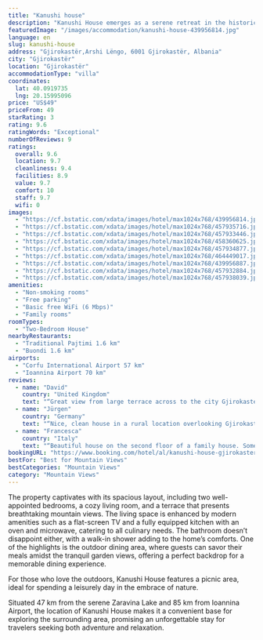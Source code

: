 ```yaml
---
title: "Kanushi house"
description: "Kanushi House emerges as a serene retreat in the historic heart of Gjirokastër, offering guests a unique blend of comfort and convenience with its air-conditioned accommodations that boast a private patio."
featuredImage: "/images/accommodation/kanushi-house-439956814.jpg"
language: en
slug: kanushi-house
address: "Gjirokastër,Arshi Lëngo, 6001 Gjirokastër, Albania"
city: "Gjirokastër"
location: "Gjirokastër"
accommodationType: "villa"
coordinates:
  lat: 40.0919735
  lng: 20.15995096
price: "US$49"
priceFrom: 49
starRating: 3
rating: 9.6
ratingWords: "Exceptional"
numberOfReviews: 9
ratings:
  overall: 9.6
  location: 9.7
  cleanliness: 9.4
  facilities: 8.9
  value: 9.7
  comfort: 10
  staff: 9.7
  wifi: 0
images:
  - "https://cf.bstatic.com/xdata/images/hotel/max1024x768/439956814.jpg?k=52417ed56d67a7216ca3f0d95f96050af279c2f83fdc7fefa12ce3989d742a92&o=&hp=1"
  - "https://cf.bstatic.com/xdata/images/hotel/max1024x768/457935716.jpg?k=7eb2f2d73839322fb58b6b0d7fe73fb63f24d96e9c92cf6ccf39f5f74ce86961&o=&hp=1"
  - "https://cf.bstatic.com/xdata/images/hotel/max1024x768/457933446.jpg?k=b7f726fac311c452d870c94486a59d384d07ca8d072a872753d491b04a6832a6&o=&hp=1"
  - "https://cf.bstatic.com/xdata/images/hotel/max1024x768/458360625.jpg?k=af39cb72485a8f2d5380c80763f1d5649dfaf24f3c503e10636f8e190cd7e83e&o=&hp=1"
  - "https://cf.bstatic.com/xdata/images/hotel/max1024x768/457934877.jpg?k=2a49773695f7ee267b72b68ea0ca0d4033bcb370e58ff9701cace286f5b0c7b6&o=&hp=1"
  - "https://cf.bstatic.com/xdata/images/hotel/max1024x768/464449017.jpg?k=158cd115b09bb09f1e3a63d09cedee601ead058dfba30b74b156cb622f44ecfd&o=&hp=1"
  - "https://cf.bstatic.com/xdata/images/hotel/max1024x768/439956887.jpg?k=bce2e4fde765e6daa9f763078fd81ea8adb1d7ad29217512a9ecd06ba39d18a3&o=&hp=1"
  - "https://cf.bstatic.com/xdata/images/hotel/max1024x768/457932884.jpg?k=5f3ed8b31f7df1b18cedf312891522e8c1a89e0f10c27e079df52cd3414d0969&o=&hp=1"
  - "https://cf.bstatic.com/xdata/images/hotel/max1024x768/457938039.jpg?k=4e420d544a94e002dd50fd9ed6e4852275fac8ddcacf1f039ba5d310992b542e&o=&hp=1"
amenities:
  - "Non-smoking rooms"
  - "Free parking"
  - "Basic free WiFi (6 Mbps)"
  - "Family rooms"
roomTypes:
  - "Two-Bedroom House"
nearbyRestaurants:
  - "Traditional Pajtimi 1.6 km"
  - "Buondi 1.6 km"
airports:
  - "Corfu International Airport 57 km"
  - "Ioannina Airport 70 km"
reviews:
  - name: "David"
    country: "United Kingdom"
    text: "“Great view from large terrace across to the city Gjirokaster, and very accommodating and friendly hosts, tv film channel in english and air con worked a dream in the bedroom. It’s like a farm home stay feel with the chicks in the main yard while...”"
  - name: "Jürgen"
    country: "Germany"
    text: "“Nice, clean house in a rural location overlooking Gjirokaster. Very friendly owners. The daughter speaks very good English and was reachable via WhatsApp during the day if you had questions. Just the right thing if you want to escape the hustle...”"
  - name: "Francesca"
    country: "Italy"
    text: "“Beautiful house on the second floor of a family house. Some misunderstandings about the price when we arrived, resolved quickly. Good but warm welcome, a little' far from the standard of other Albanian facilities.”"
bookingURL: "https://www.booking.com/hotel/al/kanushi-house-gjirokaster.en-gb.html?aid=8035640"
bestFor: "Best for Mountain Views"
bestCategories: "Mountain Views"
category: "Mountain Views"
---
```


The property captivates with its spacious layout, including two well-appointed bedrooms, a cozy living room, and a terrace that presents breathtaking mountain views. The living space is enhanced by modern amenities such as a flat-screen TV and a fully equipped kitchen with an oven and microwave, catering to all culinary needs. The bathroom doesn’t disappoint either, with a walk-in shower adding to the home’s comforts. One of the highlights is the outdoor dining area, where guests can savor their meals amidst the tranquil garden views, offering a perfect backdrop for a memorable dining experience.

For those who love the outdoors, Kanushi House features a picnic area, ideal for spending a leisurely day in the embrace of nature. 

Situated 47 km from the serene Zaravina Lake and 85 km from Ioannina Airport, the location of Kanushi House makes it a convenient base for exploring the surrounding area, promising an unforgettable stay for travelers seeking both adventure and relaxation.